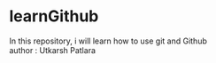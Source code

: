 # learnGithub
In this repository, i will learn how to use git and Github
<br>
author : Utkarsh Patlara
